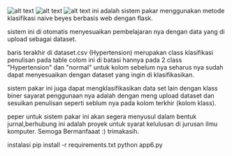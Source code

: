 ![alt text](https://raw.githubusercontent.com/zaid404/web_hipertensi_app/main/prevhomet_15.png)
![alt text](https://raw.githubusercontent.com/zaid404/web_hipertensi_app/main/prevhomet_14.png)
![alt text](https://raw.githubusercontent.com/zaid404/web_hipertensi_app/main/prevhomet_14.png)
ini adalah sistem pakar menggunakan metode klasifikasi naive beyes berbasis web dengan flask.

sistem ini di otomatis menyesuaikan  pembelajaran nya dengan data yang di upload sebagai dataset.

baris terakhir di dataset.csv (Hypertension) merupakan class  klasifikasi penulisan pada table colom ini di batasi hannya pada 2 class "Hypertension" dan "normal"
untuk kolom sebelum nya seharus nya sudah dapat menyesuaikan dengan dataset yang ingin di klasifikasikan.

sistem pakar ini juga dapat mengklasifikasikan data set lain dengan klass biner sayarat penggunaan nya adalah dengan meng upload dataset dan sesuikan penulisan seperti seblum nya pada kolom terkhir (kolom klass).

peper untuk sistem pakar ini akan segera menyusul dalam bentuk jurnal,berhubung ini adalah proyek untuk syarat kelulusan di jurusan ilmu komputer.
Semoga Bermanfaaat :) trimakasih.

instalasi 
pip install -r requirements.txt
python app6.py



